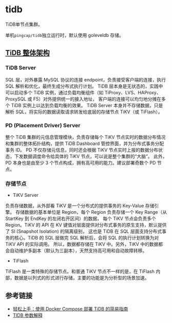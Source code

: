 # tidb

TiDB单节点集群。

单机`pingcap/tidb`独立运行时，默认使用 goleveldb 存储。

## [TiDB 整体架构](https://docs.pingcap.com/zh/tidb/stable/tidb-architecture/)

### TiDB Server

SQL 层，对外暴露 MySQL 协议的连接 endpoint，负责接受客户端的连接，执行 SQL 解析和优化，最终生成分布式执行计划。
TiDB 层本身是无状态的，实践中可以启动多个 TiDB 实例，通过负载均衡组件（如 TiProxy、LVS、HAProxy、ProxySQL 或 F5）对外提供统一的接入地址，
客户端的连接可以均匀地分摊在多个 TiDB 实例上以达到负载均衡的效果。
TiDB Server 本身并不存储数据，只是解析 SQL，将实际的数据读取请求转发给底层的存储节点 TiKV（或 TiFlash）。

### PD (Placement Driver) Server

整个 TiDB 集群的元信息管理模块，负责存储每个 TiKV 节点实时的数据分布情况和集群的整体拓扑结构，提供 TiDB Dashboard 管控界面，并为分布式事务分配事务 ID。
PD 不仅存储元信息，同时还会根据 TiKV 节点实时上报的数据分布状态，下发数据调度命令给具体的 TiKV 节点，可以说是整个集群的“大脑”。
此外，PD 本身也是由至少 3 个节点构成，拥有高可用的能力。建议部署奇数个 PD 节点。

### 存储节点

- TiKV Server

负责存储数据，从外部看 TiKV 是一个分布式的提供事务的 Key-Value 存储引擎。
存储数据的基本单位是 Region，每个 Region 负责存储一个 Key Range（从 StartKey 到 EndKey 的左闭右开区间）的数据，
每个 TiKV 节点会负责多个 Region。TiKV 的 API 在 KV 键值对层面提供对分布式事务的原生支持，默认提供了 SI (Snapshot Isolation) 的隔离级别，
这也是 TiDB 在 SQL 层面支持分布式事务的核心。TiDB 的 SQL 层做完 SQL 解析后，会将 SQL 的执行计划转换为对 TiKV API 的实际调用。
所以，数据都存储在 TiKV 中。另外，TiKV 中的数据都会自动维护多副本（默认为三副本），天然支持高可用和自动故障转移。

- TiFlash

TiFlash 是一类特殊的存储节点。和普通 TiKV 节点不一样的是，在 TiFlash 内部，数据是以列式的形式进行存储，主要的功能是为分析型的场景加速。

## 参考链接

- [轻松上手：使用 Docker Compose 部署 TiDB 的简易指南](https://tidb.net/blog/26924a6e)
- [TIDB 参数解释](https://www.cnblogs.com/mowei/p/7257761.html)
